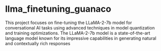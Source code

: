 # llma_finetuning_guanaco
 This project focuses on fine-tuning the LLaMA-2-7b model for conversational AI tasks using advanced techniques in model quantization and training optimizations. The LLaMA-2-7b model is a state-of-the-art language model known for its impressive capabilities in generating natural and contextually rich responses
